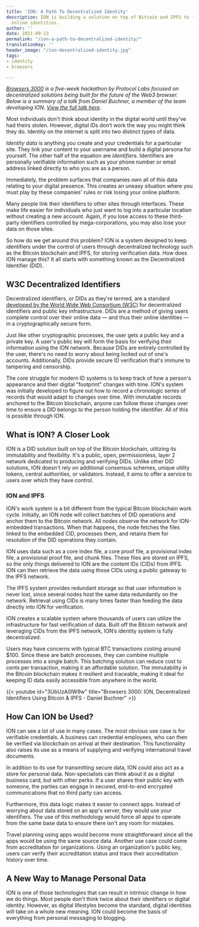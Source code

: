 ```yaml
---
title: 'ION: A Path To Decentralized Identity'
description: ION is building a solution on top of Bitcoin and IPFS to fix our fractured
  online identities.
author: ''
date: 2021-09-13
permalink: "/ion-a-path-to-decentralized-identity/"
translationKey: ''
header_image: "/ion-decentralized-identity.jpg"
tags:
- identity
- browsers

---
```

[_Browsers 3000_](https://events.protocol.ai/2021/browsers3000/) _is a five-week hackathon by Protocol Labs focused on decentralized solutions being built for the future of the Web3 browser. Below is a summary of a talk from Daniel Buchner, a member of the team developing ION._ [_View the full talk here_](https://www.youtube.com/watch?v=3UbUzA0lW9w&list=PLuhRWgmPaHtR2MDeMaiUcsBmBqpIBqFEP&index=14)_._

Most individuals don't think about identity in the digital world until they've had theirs stolen. However, digital IDs don’t work the way you might think they do. Identity on the internet is split into two distinct types of data.

_Identity data_ is anything you create and your credentials for a particular site. They link your content to your username and build a digital persona for yourself. The other half of the equation are _identifiers_. Identifiers are personally verifiable information such as your phone number or email address linked directly to who you are as a person.

Immediately, the problem surfaces that companies own all of this data relating to your digital presence. This creates an uneasy situation where you must play by these companies' rules or risk losing your online platform.

Many people link their identifiers to other sites through interfaces. These make life easier for individuals who just want to log into a particular location without creating a new account. Again, if you lose access to these third-party identifiers controlled by mega-corporations, you may also lose your data on those sites.

So how do we get around this problem? ION is a system designed to keep identifiers under the control of users through decentralized technology such as the Bitcoin blockchain and IPFS, for storing verification data. How does ION manage this? It all starts with something known as the Decentralized Identifier (DID).

## W3C Decentralized Identifiers

Decentralized identifiers, or DIDs as they're termed, are a standard [developed by the World Wide Web Consortium (W3C)](https://www.w3.org/TR/did-core/) for decentralized identifiers and public key infrastructure. DIDs are a method of giving users complete control over their online data — and thus their online identities — in a cryptographically secure form.

Just like other cryptographic processes, the user gets a public key and a private key. A user's public key will form the basis for verifying their information using the ION network. Because DIDs are entirely controlled by the user, there's no need to worry about being locked out of one's accounts. Additionally, DIDs provide secure ID verification that's immune to tampering and censorship.

The core struggle for modern ID systems is to keep track of how a person's appearance and their digital "footprint" changes with time. ION's system was initially developed to figure out how to record a chronologic series of records that would adapt to changes over time. With immutable records anchored to the Bitcoin blockchain, anyone can follow those changes over time to ensure a DID belongs to the person holding the identifier. All of this is possible through ION.

## What is ION? A Closer Look

ION is a DID solution built on top of the Bitcoin blockchain, utilizing its immutability and flexibility. It's a public, open, permissionless, layer 2 network dedicated to producing and verifying DIDs. Unlike other DID solutions, ION doesn't rely on additional consensus schemes, unique utility tokens, central authorities, or validators. Instead, it aims to offer a service to users over which they have control.

### ION and IPFS

ION's work system is a bit different from the typical Bitcoin blockchain work cycle. Initially, an ION node will collect batches of DID operations and anchor them to the Bitcoin network. All nodes observe the network for ION-embedded transactions. When that happens, the node fetches the files linked to the embedded CID, processes them, and retains them for resolution of the DID operations they contain.

ION uses data such as a core index file, a core proof file, a provisional index file, a provisional proof file, and chunk files. These files are stored on IPFS, so the only things delivered to ION are the content IDs (CIDs) from IPFS. ION can then retrieve the data using those CIDs using a public gateway to the IPFS network.

The IPFS system provides redundant storage so that user information is never lost, since several nodes host the same data redundantly on the network. Retrieval using CIDs is many times faster than feeding the data directly into ION for verification.

ION creates a scalable system where thousands of users can utilize the infrastructure for fast verification of data. Built off the Bitcoin network and leveraging CIDs from the IPFS network, ION’s identity system is fully decentralized.

Users may have concerns with typical BTC transactions costing around $100. Since these are batch processes, they can combine multiple processes into a single batch. This batching solution can reduce cost to cents per transaction, making it an affordable solution. The immutability in the Bitcoin blockchain makes it resilient and traceable, making it ideal for keeping ID data easily accessible from anywhere in the world.

{{< youtube id="3UbUzA0lW9w" title="Browsers 3000: ION, Decentralized Identifiers Using Bitcoin & IPFS - Daniel Buchner" >}}

## How Can ION be Used?

ION can see a lot of use in many cases. The most obvious use case is for verifiable credentials. A business can credential employees, who can then be verified via blockchain on arrival at their destination. This functionality also raises its use as a means of supplying and verifying international travel documents.

In addition to its use for transmitting secure data, ION could also act as a store for personal data. Non-specialists can think about it as a digital business card, but with other perks. If a user shares their public key with someone, the parties can engage in secured, end-to-end encrypted communications that no third party can access.

Furthermore, this data logic makes it easier to connect apps. Instead of worrying about data stored on an app's server, they would use your identifiers. The use of this methodology would force all apps to operate from the same base data to ensure there isn't any room for mistakes.

Travel planning using apps would become more straightforward since all the apps would be using the same source data. Another use case could come from accreditation for organizations. Using an organization's public key, users can verify their accreditation status and trace their accreditation history over time.

## A New Way to Manage Personal Data

ION is one of those technologies that can result in intrinsic change in how we do things. Most people don't think twice about their identifiers or digital identity. However, as digital lifestyles become the standard, digital identities will take on a whole new meaning. ION could become the basis of everything from personal messaging to blogging.